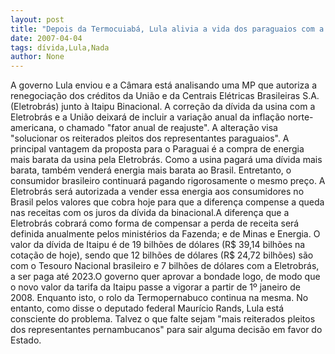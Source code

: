 ```yaml
---
layout: post
title: "Depois da Termocuiabá, Lula alivia a vida dos paraguaios com a dívida de Furnas. E a  Termopernambuco nada!"
date: 2007-04-04
tags: dívida,Lula,Nada
author: None
---
```

A governo Lula enviou e a Câmara está analisando uma MP que autoriza a renegociação dos créditos da União e da Centrais Elétricas Brasileiras S.A. (Eletrobrás) junto à Itaipu Binacional. 
A correção da dívida da usina com a Eletrobrás e a União deixará de incluir a variação anual da inflação norte-americana, o chamado \"fator anual de reajuste\". A alteração visa \"solucionar os reiterados pleitos dos representantes paraguaios\".
A principal vantagem da proposta para o Paraguai é a compra de energia mais barata da usina pela Eletrobrás. Como a usina pagará uma dívida mais barata, também venderá energia mais barata ao Brasil. 
Entretanto, o consumidor brasileiro continuará pagando rigorosamente o mesmo preço. 
A Eletrobrás será autorizada a vender essa energia aos consumidores no Brasil pelos valores que cobra hoje para que a diferença compense a queda nas receitas com os juros da dívida da binacional.A diferença que a Eletrobrás cobrará como forma de compensar a perda de receita será definida anualmente pelos ministérios da Fazenda; e de Minas e Energia.
O valor da dívida de Itaipu é de 19 bilhões de dólares (R$ 39,14 bilhões na cotação de hoje), sendo que 12 bilhões de dólares (R$ 24,72 bilhões) são com o Tesouro Nacional brasileiro e 7 bilhões de dólares com a Eletrobrás, a ser paga até 2023.O governo quer aprovar a bondade logo, de modo que o novo valor da tarifa da Itaipu passe a vigorar a partir de 1º janeiro de 2008. 
Enquanto isto, o rolo da Termopernabuco continua na mesma. No entanto, como disse o deputado federal Maurício Rands, Lula está consciente do problema. Talvez o que falte sejam \"mais reiterados pleitos dos representantes pernambucanos\" para sair alguma decisão em favor do Estado. 